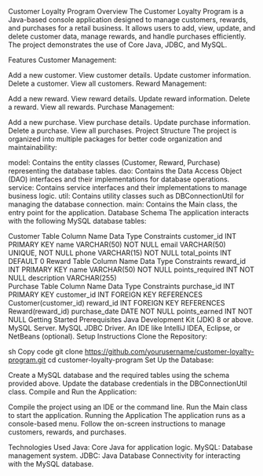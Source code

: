 Customer Loyalty Program
Overview
The Customer Loyalty Program is a Java-based console application designed to manage customers, rewards, and purchases for a retail business. It allows users to add, view, update, and delete customer data, manage rewards, and handle purchases efficiently. The project demonstrates the use of Core Java, JDBC, and MySQL.

Features
Customer Management:

Add a new customer.
View customer details.
Update customer information.
Delete a customer.
View all customers.
Reward Management:

Add a new reward.
View reward details.
Update reward information.
Delete a reward.
View all rewards.
Purchase Management:

Add a new purchase.
View purchase details.
Update purchase information.
Delete a purchase.
View all purchases.
Project Structure
The project is organized into multiple packages for better code organization and maintainability:

model: Contains the entity classes (Customer, Reward, Purchase) representing the database tables.
dao: Contains the Data Access Object (DAO) interfaces and their implementations for database operations.
service: Contains service interfaces and their implementations to manage business logic.
util: Contains utility classes such as DBConnectionUtil for managing the database connection.
main: Contains the Main class, the entry point for the application.
Database Schema
The application interacts with the following MySQL database tables:

Customer Table
Column Name	Data Type	Constraints
customer_id	INT	PRIMARY KEY
name	VARCHAR(50)	NOT NULL
email	VARCHAR(50)	UNIQUE, NOT NULL
phone	VARCHAR(15)	NOT NULL
total_points	INT	DEFAULT 0
Reward Table
Column Name	Data Type	Constraints
reward_id	INT	PRIMARY KEY
name	VARCHAR(50)	NOT NULL
points_required	INT	NOT NULL
description	VARCHAR(255)	
Purchase Table
Column Name	Data Type	Constraints
purchase_id	INT	PRIMARY KEY
customer_id	INT	FOREIGN KEY REFERENCES Customer(customer_id)
reward_id	INT	FOREIGN KEY REFERENCES Reward(reward_id)
purchase_date	DATE	NOT NULL
points_earned	INT	NOT NULL
Getting Started
Prerequisites
Java Development Kit (JDK) 8 or above.
MySQL Server.
MySQL JDBC Driver.
An IDE like IntelliJ IDEA, Eclipse, or NetBeans (optional).
Setup Instructions
Clone the Repository:

sh
Copy code
git clone https://github.com/yourusername/customer-loyalty-program.git
cd customer-loyalty-program
Set Up the Database:

Create a MySQL database and the required tables using the schema provided above.
Update the database credentials in the DBConnectionUtil class.
Compile and Run the Application:

Compile the project using an IDE or the command line.
Run the Main class to start the application.
Running the Application
The application runs as a console-based menu. Follow the on-screen instructions to manage customers, rewards, and purchases.

Technologies Used
Java: Core Java for application logic.
MySQL: Database management system.
JDBC: Java Database Connectivity for interacting with the MySQL database.